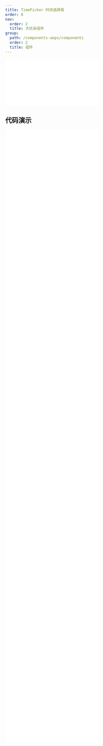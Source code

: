 ```yaml
---
title: TimePicker 时间选择框
order: 0
nav:
  order: 2
  title: 大优采组件
group:
  path: /components-aeps/components
  order: 2
  title: 组件
---
```


<div>
<embed src="@docs-common/time-picker/index.md"></embed>
</div>
        
## 代码演示

<Row gutter=8>

  <Col span=12>
    
  <div class="code-box"><embed src="@abiz-rc-aeps/time-picker/demo/12hours-time-picker-aeps.md"></embed></div>
          
  <div class="code-box"><embed src="@abiz-rc-aeps/time-picker/demo/basic-time-picker-aeps.md"></embed></div>
          
  <div class="code-box"><embed src="@abiz-rc-aeps/time-picker/demo/colored-popup-time-picker-aeps.md"></embed></div>
          
  <div class="code-box"><embed src="@abiz-rc-aeps/time-picker/demo/hide-column-time-picker-aeps.md"></embed></div>
          
  <div class="code-box"><embed src="@abiz-rc-aeps/time-picker/demo/range-picker-time-picker-aeps.md"></embed></div>
          
  <div class="code-box"><embed src="@abiz-rc-aeps/time-picker/demo/suffix-time-picker-aeps.md"></embed></div>
          
  </Col>
          
  <Col span=12>
    
  <div class="code-box"><embed src="@abiz-rc-aeps/time-picker/demo/addon-time-picker-aeps.md"></embed></div>
          
  <div class="code-box"><embed src="@abiz-rc-aeps/time-picker/demo/bordered-time-picker-aeps.md"></embed></div>
          
  <div class="code-box"><embed src="@abiz-rc-aeps/time-picker/demo/disabled-time-picker-aeps.md"></embed></div>
          
  <div class="code-box"><embed src="@abiz-rc-aeps/time-picker/demo/interval-options-time-picker-aeps.md"></embed></div>
          
  <div class="code-box"><embed src="@abiz-rc-aeps/time-picker/demo/size-time-picker-aeps.md"></embed></div>
          
  <div class="code-box"><embed src="@abiz-rc-aeps/time-picker/demo/value-time-picker-aeps.md"></embed></div>
          
  </Col>
          
</Row>
        
<div><embed src="@docs-common/time-picker/index-api.md"></embed><div>
        